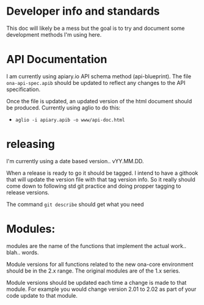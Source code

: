Developer info and standards
============================

This doc will likely be a mess but the goal is to try and document some development methods I'm using here.

API Documentation
=================

I am currently using apiary.io API schema method (api-blueprint).  The file `ona-api-spec.apib` should be updated to reflect any changes to the API specification.

Once the file is updated, an updated version of the html document should be produced. Currently using aglio to do this:
* `aglio -i apiary.apib -o www/api-doc.html`

releasing
=========
I'm currently using a date based version.. vYY.MM.DD.

When a release is ready to go it should be tagged.  I intend to have a githook that will update the version file with that tag version info.  So it really should come down to following std git practice and doing propper tagging to release versions.

The command `git describe` should get what you need


Modules:
========

modules are the name of the functions that implement the actual work.. blah.. words.

Module versions for all functions related to the new ona-core environment should be in the 2.x range. The original modules are of the 1.x series.

Module versions should be updated each time a change is made to that module. For example you would change version 2.01 to 2.02 as part of your code update to that module.


